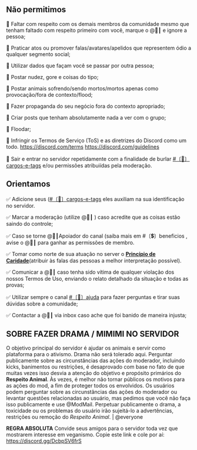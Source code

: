 ## Não permitimos

:no_entry_sign: Faltar com respeito com os demais membros da comunidade mesmo que tenham faltado com respeito primeiro com você, marque o @👑┃ e ignore a pessoa;

:no_entry_sign: Praticar atos ou promover falas/avatares/apelidos que representem ódio a qualquer segmento social;

:no_entry_sign: Utilizar dados que façam você se passar por outra pessoa;

:no_entry_sign: Postar nudez, gore e coisas do tipo;

:no_entry_sign: Postar animais sofrendo/sendo mortos/mortos apenas como provocação/fora de contexto/flood;

:no_entry_sign: Fazer propaganda do seu negócio fora do contexto apropriado;

:no_entry_sign: Criar posts que tenham absolutamente nada a ver com o grupo;

:no_entry_sign: Floodar;

:no_entry_sign: Infringir os Termos de Serviço (ToS) e as diretrizes do Discord como um todo. https://discord.com/terms https://discord.com/guidelines

:no_entry_sign: Sair e entrar no servidor repetidamente com a finalidade de burlar [#〔👤〕cargos-e-tags](https://discord.com/channels/825460064990789732/832084749953925120)  e/ou permissões atribuiídas pela moderação.

## Orientamos 

:white_check_mark: Adicione seus ([#〔👤〕cargos-e-tags](https://discord.com/channels/825460064990789732/832084749953925120) eles auxiliam na sua identificação no servidor.

:white_check_mark: Marcar a moderação (utilize @👑┃ ) caso acredite que as coisas estão saindo do controle;

:white_check_mark: Caso se torne @💎┃Apoiador do canal (saiba mais em  #〔💲〕beneficios  , avise o @👑┃  para ganhar as permissões de membro.

:white_check_mark: Tomar como norte de sua atuação no server o [**Princípio de Caridade**](https://pt.wikipedia.org/wiki/Princ%C3%ADpio_de_caridade)(atribuir às falas das pessoas a melhor interpretação possível).

:white_check_mark: Comunicar a @👑┃ caso tenha sido vítima de qualquer violação dos nossos Termos de Uso, enviando o relato detalhado da situação e todas as provas;

:white_check_mark: Utilizar sempre o canal [#〔🤚〕ajuda](https://discord.com/channels/825460064990789732/832067730332057641)  para fazer perguntas e tirar suas dúvidas sobre a comunidade;

:white_check_mark: Contactar a @👑┃ via inbox caso ache que foi banido de maneira injusta; 

## SOBRE FAZER DRAMA / MIMIMI NO SERVIDOR 

O objetivo principal do servidor é ajudar os animais e servir como plataforma para o ativismo. Drama não será tolerado aqui. Perguntar publicamente sobre as circunstâncias das ações do moderador, incluindo kicks, banimentos ou restrições, é desaprovado com base no fato de que muitas vezes isso desvia a atenção do objetivo e propósito primários do **Respeito Animal**. Às vezes, é melhor não tornar públicos os motivos para as ações do mod, a fim de proteger todos os envolvidos. Os usuários podem perguntar sobre as circunstâncias das ações do moderador ou levantar questões relacionadas ao usuário, mas pedimos que você não faça isso publicamente e use @ModMail. Perpetuar publicamente o drama, a toxicidade ou os problemas do usuário irão sujeitá-lo a advertências, restrições ou remoção do *Respeito Animal*. | @everyone


**REGRA ABSOLUTA**
Convide seus amigos para o servidor toda vez que mostrarem interesse em veganismo. Copie este link e cole por aí: https://discord.gg/DcbpSV6frS
